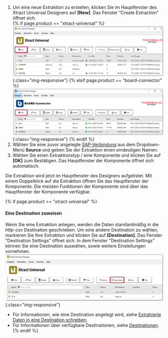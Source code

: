 
1. Um eine neue Extraktion zu erstellen, klicken Sie im Hauptfenster des Xtract Universal Designers auf **[New]**. Das Fenster “Create Extraction” öffnet sich.<br>
{% if page.product == "xtract-universal" %} ![New](/img/content/xu/xu-intro.png){:class="img-responsive"}
{% elsif page.product == "board-connector" %}![New](/img/content/board/bc-intro.png){:class="img-responsive"} {% endif %}
2. Wählen Sie eine zuvor angelegte [SAP-Verbindung](./einfuehrung/sap-verbindungen-anlegen) aus dem Dropdown-Menü **Source** und geben Sie der Extraktion einen eindeutigen Namen.
3. Wählen Sie einen Extraktionstyp / eine Komponente und klicken Sie auf **[OK]** zum Bestätigen. Das Hauptfenster der Komponente öffnet sich automatisch.

Die Extraktion wird jetzt im Hauptfenster des Designers aufgelistet.
Mit einem Doppelklick auf die Extraktion öffnen Sie das Hauptfenster der Komponente.
Die meisten Funktionen der Komponente sind über das Hauptfenster der Komponente verfügbar.

{% if page.product == "xtract-universal" %}
#### Eine Destination zuweisen
Wenn Sie eine Extraktion anlegen, werden die Daten standardmäßig in die *http-csv* Destination geschrieben.
Um eine andere Destination zu wählen, markieren Sie Ihre Extraktion und klicken Sie auf **[Destination]**. 
Das Fenster "Destination Settings" öffnet sich. 
In dem Fenster "Destination Settings" können Sie eine Destination auswähen, sowie weitere Einstellungen vornehmen.<br>
![Destinations](/img/content/xu/xu_designer_destination.png){:class="img-responsive"}

- Für Informationen, wie eine Destination angelegt wird, siehe [Extrahierte Daten in eine Destination schreiben](./erste-schritte/daten-in-eine-destination-laden).
- Für Informationen über verfügbare Destinationen, siehe [Destinationen](./destinationen).
{% endif %}
